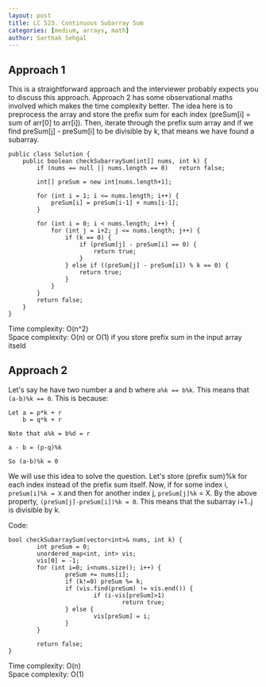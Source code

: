 ```yaml
---
layout: post
title: LC 523. Continuous Subarray Sum
categories: [medium, arrays, math]
author: Sarthak Sehgal
---
```

## Approach 1
This is a straightforward approach and the interviewer probably expects you to discuss this approach. Approach 2 has some observational maths involved which makes the time complexity better. The idea here is to preprocess the array and store the prefix sum for each index (preSum[i] = sum of arr[0] to arr[i]). Then, iterate through the prefix sum array and if we find preSum[j] - preSum[i] to  be divisible by k, that means we have found a subarray.

```
public class Solution {
    public boolean checkSubarraySum(int[] nums, int k) {
        if (nums == null || nums.length == 0)   return false;
        
        int[] preSum = new int[nums.length+1];
        
        for (int i = 1; i <= nums.length; i++) {
            preSum[i] = preSum[i-1] + nums[i-1];
        }
        
        for (int i = 0; i < nums.length; i++) {
            for (int j = i+2; j <= nums.length; j++) {
                if (k == 0) {
                    if (preSum[j] - preSum[i] == 0) {
                        return true;
                    }
                } else if ((preSum[j] - preSum[i]) % k == 0) {
                    return true;
                }
            }
        }
        return false;
    }
}
```
Time complexity: O(n^2)  
Space complexity: O(n) or O(1) if you store prefix sum in the input array itseld

## Approach 2
Let's say he have two number a and b where `a%k == b%k`. This means that `(a-b)%k == 0`. This is because:
```
Let a = p*k + r
    b = q*k + r

Note that a%k = b%d = r

a - b = (p-q)%k

So (a-b)%k = 0
```

We will use this idea to solve the question. Let's store (prefix sum)%k for each index instead of the prefix sum itself. Now, if for some index i, `preSum[i]%k = X` and then for another index j, `preSum[j]%k` = X. By the above property, `(preSum[j]-preSum[i])%k = 0`. This means that the subarray i+1..j is divisible by k.

Code:
```
bool checkSubarraySum(vector<int>& nums, int k) {
        int preSum = 0;
        unordered_map<int, int> vis;
        vis[0] = -1;
        for (int i=0; i<nums.size(); i++) {
                preSum += nums[i];
                if (k!=0) preSum %= k;
                if (vis.find(preSum) != vis.end()) {
                        if (i-vis[preSum]>1)
                                return true;
                } else {
                        vis[preSum] = i;
                }
        }

        return false;
}
```
Time complexity: O(n)  
Space complexity: O(1)